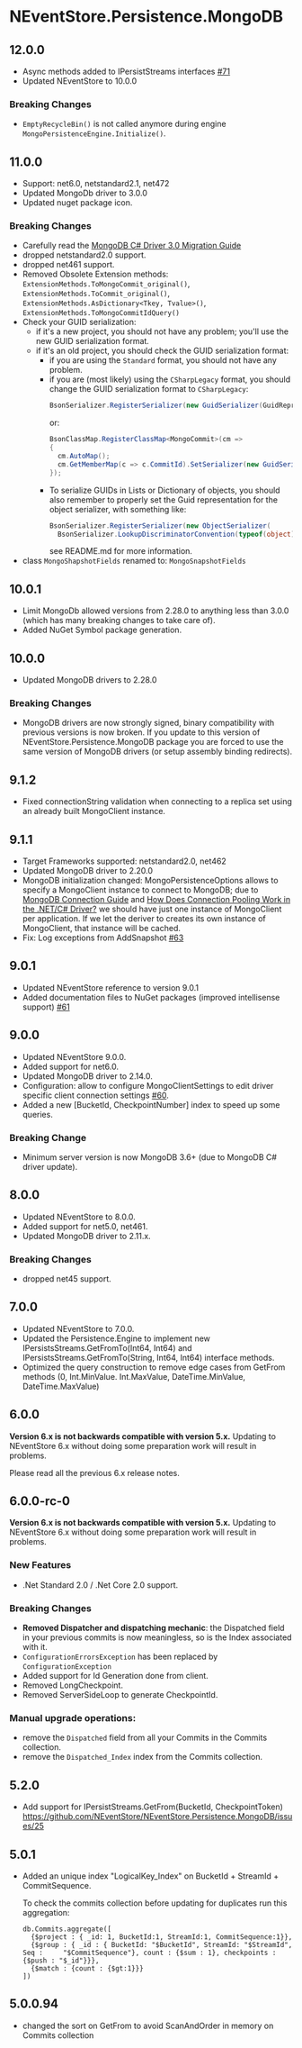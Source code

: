 # NEventStore.Persistence.MongoDB

## 12.0.0

- Async methods added to IPersistStreams interfaces [#71](https://github.com/NEventStore/NEventStore.Persistence.MongoDB/issues/71)
- Updated NEventStore to 10.0.0

### Breaking Changes

- `EmptyRecycleBin()` is not called anymore during engine `MongoPersistenceEngine.Initialize()`.

## 11.0.0

- Support: net6.0, netstandard2.1, net472
- Updated MongoDb driver to 3.0.0
- Updated nuget package icon.

### Breaking Changes

- Carefully read the [MongoDB C# Driver 3.0 Migration Guide](https://www.mongodb.com/docs/drivers/csharp/v3.0/upgrade/v3/)
- dropped netstandard2.0 support.
- dropped net461 support.
- Removed Obsolete Extension methods: `ExtensionMethods.ToMongoCommit_original()`, `ExtensionMethods.ToCommit_original()`, `ExtensionMethods.AsDictionary<Tkey, Tvalue>()`, `ExtensionMethods.ToMongoCommitIdQuery()`
- Check your GUID serialization:
  - if it's a new project, you should not have any problem; you'll use the new GUID serialization format.
  - if it's an old project, you should check the GUID serialization format:
    - if you are using the `Standard` format, you should not have any problem.
    - if you are (most likely) using the `CSharpLegacy` format, you should change the GUID serialization format to `CSharpLegacy`:
      ```csharp
      BsonSerializer.RegisterSerializer(new GuidSerializer(GuidRepresentation.CSharpLegacy));
      ```
      or:
      ```csharp
      BsonClassMap.RegisterClassMap<MongoCommit>(cm =>
      {
        cm.AutoMap();
        cm.GetMemberMap(c => c.CommitId).SetSerializer(new GuidSerializer(GuidRepresentation.CSharpLegacy));
      });
      ```
    - To serialize GUIDs in Lists or Dictionary of objects, you should also remember to properly set the Guid representation for the object serializer, with something like:
      ```csharp
      BsonSerializer.RegisterSerializer(new ObjectSerializer(
        BsonSerializer.LookupDiscriminatorConvention(typeof(object)), GuidRepresentation.CSharpLegacy, ObjectSerializer.AllAllowedTypes));
      
      ```
      see README.md for more information.
- class `MongoShapshotFields` renamed to: `MongoSnapshotFields`

## 10.0.1

- Limit MongoDb allowed versions from 2.28.0 to anything less than 3.0.0 (which has many breaking changes to take care of).
- Added NuGet Symbol package generation.

## 10.0.0

- Updated MongoDB drivers to 2.28.0

### Breaking Changes

- MongoDB drivers are now strongly signed, binary compatibility with previous versions is now broken. If you update to this version of NEventStore.Persistence.MongoDB package
  you are forced to use the same version of MongoDB drivers (or setup assembly binding redirects).

## 9.1.2

- Fixed connectionString validation when connecting to a replica set using an already built MongoClient instance.

## 9.1.1

- Target Frameworks supported: netstandard2.0, net462
- Updated MongoDB driver to 2.20.0
- MongoDB initialization changed: MongoPersistenceOptions allows to specify a MongoClient instance to connect to MongoDB;
  due to [MongoDB Connection Guide](https://www.mongodb.com/docs/drivers/csharp/current/fundamentals/connection/connect/#connection-guide)
  and [How Does Connection Pooling Work in the .NET/C# Driver?](https://www.mongodb.com/docs/drivers/csharp/current/faq/#how-does-connection-pooling-work-in-the-.net-c--driver-)
  we should have just one instance of MongoClient per application.
  If we let the deriver to creates its own instance of MongoClient, that instance will be cached.
- Fix: Log exceptions from AddSnapshot [#63](https://github.com/NEventStore/NEventStore.Persistence.MongoDB/issues/63)

## 9.0.1

- Updated NEventStore reference to version 9.0.1
- Added documentation files to NuGet packages (improved intellisense support) [#61](https://github.com/NEventStore/NEventStore.Persistence.MongoDB/issues/61)

## 9.0.0

- Updated NEventStore 9.0.0.
- Added support for net6.0.
- Updated MongoDB driver to 2.14.0.
- Configuration: allow to configure MongoClientSettings to edit driver specific client connection settings [#60](https://github.com/NEventStore/NEventStore.Persistence.MongoDB/issues/60).
- Added a new [BucketId, CheckpointNumber] index to speed up some queries.

### Breaking Change

- Minimum server version is now MongoDB 3.6+ (due to MongoDB C# driver update).

## 8.0.0

- Updated NEventStore to 8.0.0.
- Added support for net5.0, net461.
- Updated MongoDB driver to 2.11.x.

### Breaking Changes

- dropped net45 support.

## 7.0.0

- Updated NEventStore to 7.0.0.
- Updated the Persistence.Engine to implement new IPersistsStreams.GetFromTo(Int64, Int64) and IPersistsStreams.GetFromTo(String, Int64, Int64) interface methods.
- Optimized the query construction to remove edge cases from GetFrom methods (0, Int.MinValue. Int.MaxValue, DateTime.MinValue, DateTime.MaxValue)

## 6.0.0

__Version 6.x is not backwards compatible with version 5.x.__ Updating to NEventStore 6.x without doing some preparation work will result in problems.

Please read all the previous 6.x release notes.

## 6.0.0-rc-0

__Version 6.x is not backwards compatible with version 5.x.__ Updating to NEventStore 6.x without doing some preparation work will result in problems.

### New Features

- .Net Standard 2.0 / .Net Core 2.0 support.

### Breaking Changes

- **Removed Dispatcher and dispatching mechanic**: the Dispatched field in your previous commits is now meaningless, so is the Index associated with it.
- `ConfigurationErrorsException` has been replaced by `ConfigurationException`
- Added support for Id Generation done from client.
- Removed LongCheckpoint.
- Removed ServerSideLoop to generate CheckpointId.

### Manual upgrade operations:

- remove the `Dispatched` field from all your Commits in the Commits collection.
- remove the `Dispatched_Index` index from the Commits collection.

## 5.2.0

- Add support for IPersistStreams.GetFrom(BucketId, CheckpointToken) 
https://github.com/NEventStore/NEventStore.Persistence.MongoDB/issues/25


## 5.0.1

- Added an unique index "LogicalKey_Index" on BucketId + StreamId + CommitSequence.

  To check the commits collection before updating for duplicates run this aggregation:

      db.Commits.aggregate([
        {$project : { _id: 1, BucketId:1, StreamId:1, CommitSequence:1}},
        {$group : { _id : { BucketId: "$BucketId", StreamId: "$StreamId", Seq :     "$CommitSequence"}, count : {$sum : 1}, checkpoints : {$push : "$_id"}}},
        {$match : {count : {$gt:1}}}
      ])

## 5.0.0.94

- changed the sort on GetFrom to avoid ScanAndOrder in memory on Commits collection
